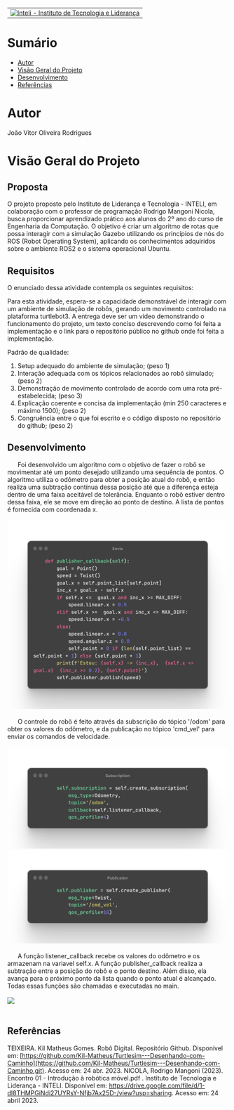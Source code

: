 <table>
<tr>
</td>
<td><a  href= "https://www.inteli.edu.br/"><img  src="https://www.inteli.edu.br/wp-content/uploads/2021/08/20172028/marca_1-2.png"  alt="Inteli - Instituto de Tecnologia e Liderança"  border="0"  width="80%"></a>
</td>
</tr>
</table>


# Sumário
- [Autor](#autor)
- [Visão Geral do Projeto](#visão-geral-do-projeto)
- [Desenvolvimento](#desenvolvimento)
- [Referências](#referências)


# Autor
João Vitor Oliveira Rodrigues

# Visão Geral do Projeto
## Proposta
O projeto proposto pelo Instituto de Liderança e Tecnologia - INTELI, em colaboração com o professor de programação Rodrigo Mangoni Nicola, busca proporcionar aprendizado prático aos alunos do 2º ano do curso de Engenharia da Computação. O objetivo é criar um algoritmo de rotas que possa interagir com a simulação Gazebo utilizando os princípios de nós do ROS (Robot Operating System), aplicando os conhecimentos adquiridos sobre o ambiente ROS2 e o sistema operacional Ubuntu.

## Requisitos
O enunciado dessa atividade contempla os seguintes requisitos:

Para esta atividade, espera-se a capacidade demonstrável de interagir com um ambiente de simulação de robôs, gerando um movimento controlado na plataforma turtlebot3. A entrega deve ser um vídeo demonstrando o funcionamento do projeto, um texto conciso descrevendo como foi feita a implementação e o link para o repositório público no github onde foi feita a implementação.

Padrão de qualidade:

1. Setup adequado do ambiente de simulação; (peso 1)
2. Interação adequada com os tópicos relacionados ao robô simulado; (peso 2)
3. Demonstração de movimento controlado de acordo com uma rota pré-estabelecida; (peso 3)
4. Explicação coerente e concisa da implementação (min 250 caracteres e máximo 1500); (peso 2)
5. Congruência entre o que foi escrito e o código disposto no repositório do github; (peso 2)

## Desenvolvimento
<p>&nbsp;&nbsp;&nbsp;&nbsp;&nbsp;&nbsp;Foi desenvolvido um algoritmo com o objetivo de fazer o robô se movimentar até um ponto desejado utilizando uma sequência de pontos. O algoritmo utiliza o odômetro para obter a posição atual do robô, e então realiza uma subtração contínua dessa posição até que a diferença esteja dentro de uma faixa aceitável de tolerância. Enquanto o robô estiver dentro dessa faixa, ele se move em direção ao ponto de destino. A lista de pontos é fornecida com coordenada x.
<br>
<br>
<img src="image/ray-so-export%20(4).png"></img>
<br>
<br>
&nbsp;&nbsp;&nbsp;&nbsp;&nbsp;&nbsp;O controle do robô é feito através da subscrição do tópico '/odom' para obter os valores do odômetro, e da publicação no tópico 'cmd_vel' para enviar os comandos de velocidade.
<br>
<br>
<img src="image/ray-so-export%20(1).png"></img>
<img src="image/ray-so-export.png"></img>
<br>
<br>
&nbsp;&nbsp;&nbsp;&nbsp;&nbsp;&nbsp;A função listener_callback recebe os valores do odômetro e os armazenam na variavel self.x.
A função publisher_callback realiza a subtração entre a posição do robô e o ponto destino. Além disso, ela avança para o próximo ponto da lista quando o ponto atual é alcançado. Todas essas funções são chamadas e executadas no main.
<br>
<br>
<img src="../media/c%C3%B3digo_prints/funcoes.png"></img>
<br>
<br>

</p>

## Referências
TEIXEIRA. Kil Matheus Gomes. Robô Digital. Repositório Github. Disponível em: [https://github.com/Kil-Matheus/Turtlesim---Desenhando-com-Caminho](https://github.com/Kil-Matheus/Turtlesim---Desenhando-com-Caminho.git). Acesso em: 24 abr. 2023.
NICOLA,  Rodrigo Mangoni (2023). Encontro 01 - Introdução à robótica móvel.pdf . Instituto de Tecnologia e Liderança - INTELI. Disponível em: https://drive.google.com/file/d/1-dI8THMPGiNdi27UYRsY-Nfjb7Ax25D-/view?usp=sharing. Acesso em: 24 abril 2023.

